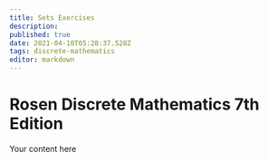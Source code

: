 ```yaml
---
title: Sets Exercises
description: 
published: true
date: 2021-04-10T05:28:37.528Z
tags: discrete-mathematics
editor: markdown
---
```


# Rosen Discrete Mathematics 7th Edition
Your content here